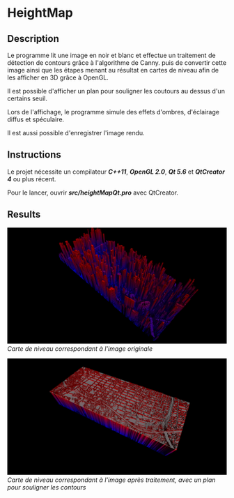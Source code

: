 # HeightMap

## Description
Le programme lit une image en noir et blanc et effectue un traitement de détection de contours grâce à l'algorithme de Canny. puis de convertir cette image ainsi que les étapes menant au résultat en cartes de niveau afin de les afficher en 3D grâce à OpenGL. 

Il est possible d'afficher un plan pour souligner les coutours au dessus d'un certains seuil. 

Lors de l'affichage, le programme simule des effets d'ombres, d'éclairage diffus et spéculaire.

Il est aussi possible d'enregistrer l'image rendu.


## Instructions
Le projet nécessite un compilateur ***C++11***, ***OpenGL 2.0***, ***Qt 5.6*** et ***QtCreator 4*** ou plus récent.

Pour le lancer, ouvrir ***src/heightMapQt.pro*** avec QtCreator.

## Results
![raw](/results/city_raw.png)
*Carte de niveau correspondant à l'image originale*

![Canny](/results/city_canny.png)
*Carte de niveau correspondant à l'image après traitement, avec un plan pour souligner les contours*
